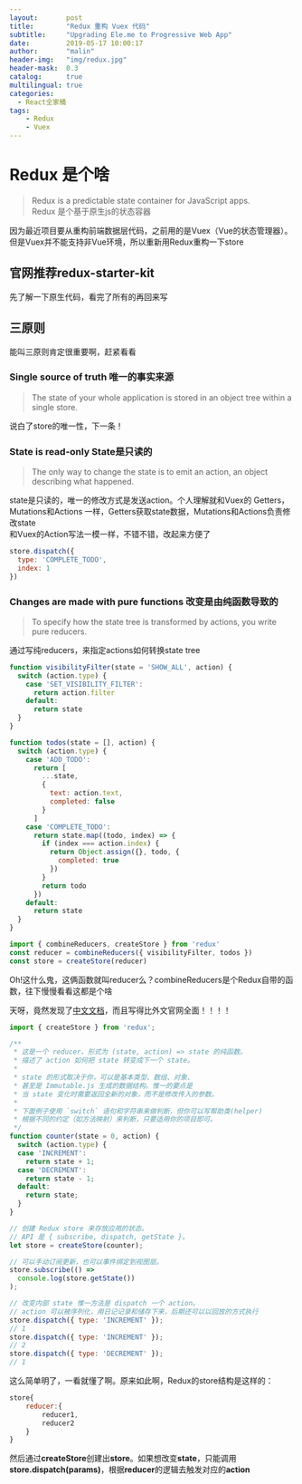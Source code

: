 ```yaml
---
layout:       post
title:        "Redux 重构 Vuex 代码"
subtitle:     "Upgrading Ele.me to Progressive Web App"
date:         2019-05-17 10:00:17
author:       "malin"
header-img:   "img/redux.jpg"
header-mask:  0.3
catalog:      true
multilingual: true
categories:
  - React全家桶
tags:
    - Redux
    - Vuex
---
```


# Redux 是个啥

> Redux is a predictable state container for JavaScript apps.<br/>
> Redux 是个基于原生js的状态容器

因为最近项目要从重构前端数据层代码，之前用的是Vuex（Vue的状态管理器）。但是Vuex并不能支持非Vue环境，所以重新用Redux重构一下store

## 官网推荐redux-starter-kit

先了解一下原生代码，看完了所有的再回来写

## 三原则

能叫三原则肯定很重要啊，赶紧看看

### Single source of truth 唯一的事实来源

> The state of your whole application is stored in an object tree within a single store.

说白了store的唯一性，下一条！

### State is read-only State是只读的

> The only way to change the state is to emit an action, an object describing what happened.

state是只读的，唯一的修改方式是发送action。个人理解就和Vuex的 Getters，Mutations和Actions 一样，Getters获取state数据，Mutations和Actions负责修改state<br/>
和Vuex的Action写法一模一样，不错不错，改起来方便了
```javascript
store.dispatch({
  type: 'COMPLETE_TODO',
  index: 1
})
```

### Changes are made with pure functions 改变是由纯函数导致的

> To specify how the state tree is transformed by actions, you write pure reducers.

通过写纯reducers，来指定actions如何转换state tree<br/>

```javascript
function visibilityFilter(state = 'SHOW_ALL', action) {
  switch (action.type) {
    case 'SET_VISIBILITY_FILTER':
      return action.filter
    default:
      return state
  }
}

function todos(state = [], action) {
  switch (action.type) {
    case 'ADD_TODO':
      return [
        ...state,
        {
          text: action.text,
          completed: false
        }
      ]
    case 'COMPLETE_TODO':
      return state.map((todo, index) => {
        if (index === action.index) {
          return Object.assign({}, todo, {
            completed: true
          })
        }
        return todo
      })
    default:
      return state
  }
}

import { combineReducers, createStore } from 'redux'
const reducer = combineReducers({ visibilityFilter, todos })
const store = createStore(reducer)
```
Oh!这什么鬼，这俩函数就叫reducer么？combineReducers是个Redux自带的函数，往下慢慢看看这都是个啥

天呀，竟然发现了[中文文档](https://www.redux.org.cn/)，而且写得比外文官网全面！！！！

```javascript
import { createStore } from 'redux';

/**
 * 这是一个 reducer，形式为 (state, action) => state 的纯函数。
 * 描述了 action 如何把 state 转变成下一个 state。
 *
 * state 的形式取决于你，可以是基本类型、数组、对象、
 * 甚至是 Immutable.js 生成的数据结构。惟一的要点是
 * 当 state 变化时需要返回全新的对象，而不是修改传入的参数。
 *
 * 下面例子使用 `switch` 语句和字符串来做判断，但你可以写帮助类(helper)
 * 根据不同的约定（如方法映射）来判断，只要适用你的项目即可。
 */
function counter(state = 0, action) {
  switch (action.type) {
  case 'INCREMENT':
    return state + 1;
  case 'DECREMENT':
    return state - 1;
  default:
    return state;
  }
}

// 创建 Redux store 来存放应用的状态。
// API 是 { subscribe, dispatch, getState }。
let store = createStore(counter);

// 可以手动订阅更新，也可以事件绑定到视图层。
store.subscribe(() =>
  console.log(store.getState())
);

// 改变内部 state 惟一方法是 dispatch 一个 action。
// action 可以被序列化，用日记记录和储存下来，后期还可以以回放的方式执行
store.dispatch({ type: 'INCREMENT' });
// 1
store.dispatch({ type: 'INCREMENT' });
// 2
store.dispatch({ type: 'DECREMENT' });
// 1
```

这么简单明了，一看就懂了啊。原来如此啊，Redux的store结构是这样的：<br/>

```javascript
store{
    reducer:{
        reducer1,
        reducer2
    }
}
```

然后通过**createStore**创建出**store**。如果想改变**state**，只能调用**store.dispatch(params)**，根据**reducer**的逻辑去触发对应的**action**